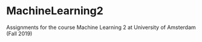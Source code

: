 # MachineLearning2
Assignments for the course Machine Learning 2 at University of Amsterdam (Fall 2019)
